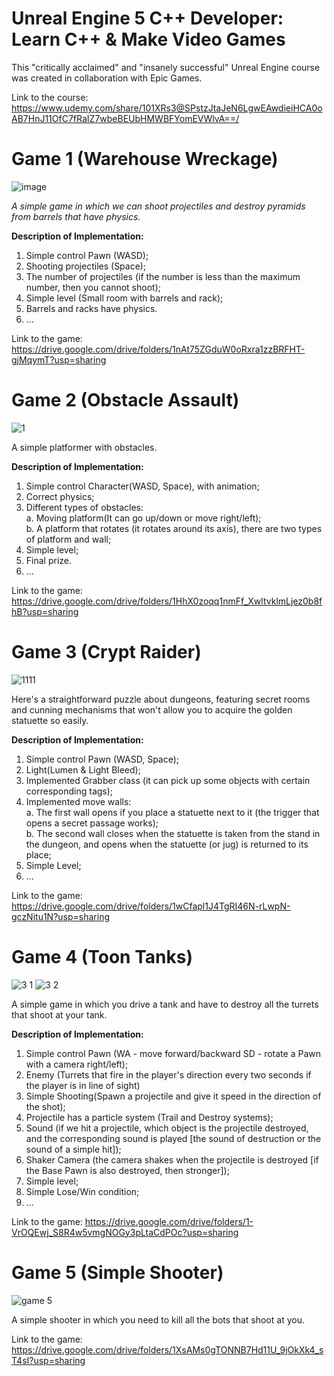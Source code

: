 # Unreal Engine 5 C++ Developer: Learn C++ & Make Video Games
This "critically acclaimed" and "insanely successful" Unreal Engine course was created in collaboration with Epic Games.

Link to the course: https://www.udemy.com/share/101XRs3@SPstzJtaJeN6LgwEAwdieiHCA0oAB7HnJ11OfC7fRaIZ7wbeBEUbHMWBFYomEVWlvA==/

# Game 1 (Warehouse Wreckage)
![image](https://github.com/Nazar-1k/Unreal_Engine_5_Curs-1/assets/82716260/1769e4e5-5158-41f2-b774-1e1160ec6469)

_A simple game in which we can shoot projectiles and destroy pyramids from barrels that have physics._

**Description of Implementation:**
1. Simple control Pawn (WASD);
2. Shooting projectiles (Space);
3. The number of projectiles (if the number is less than the maximum number, then you cannot shoot);
4. Simple level (Small room with barrels and rack);
5. Barrels and racks have physics.
6. ...

Link to the game: https://drive.google.com/drive/folders/1nAt75ZGduW0oRxra1zzBRFHT-gjMqymT?usp=sharing

# Game 2 (Obstacle Assault)
![1](https://github.com/Nazar-1k/Unreal_Engine_5_Curs-1/assets/82716260/e5c61ebd-5e39-48a4-97f6-c2f38db9651c)

A simple platformer with obstacles.

**Description of Implementation:**
1. Simple control Сharacter(WASD, Space), with animation;
2. Сorrect physics;
3. Different types of obstacles:  
    a. Moving platform(It can go up/down or move right/left);  
    b. A platform that rotates (it rotates around its axis), there are two types of platform and wall;  
4.  Simple level;
5.  Final prize.
6. ...

Link to the game: https://drive.google.com/drive/folders/1HhX0zoqq1nmFf_XwltvklmLjez0b8fhB?usp=sharing

# Game 3 (Crypt Raider)
![1111](https://github.com/Nazar-1k/Unreal_Engine_5_Curs-1/assets/82716260/dcfb8030-d79f-464b-99f1-70f8948e9248)

Here's a straightforward puzzle about dungeons, featuring secret rooms and cunning mechanisms that won't allow you to acquire the golden statuette so easily.

**Description of Implementation:**
1. Simple control Pawn (WASD, Space);  
2. Light(Lumen & Light Bleed);  
3. Implemented Grabber class (it can pick up some objects with certain corresponding tags);  
4. Implemented move walls:  
       a. The first wall opens if you place a statuette next to it (the trigger that opens a secret passage works);  
       b. The second wall closes when the statuette is taken from the stand in the dungeon, and opens when the statuette (or jug) is returned to its place;  
6. Simple Level;  
8. ...


Link to the game: https://drive.google.com/drive/folders/1wCfapl1J4TgRI46N-rLwpN-gczNitu1N?usp=sharing

# Game 4 (Toon Tanks)
![3 1](https://github.com/Nazar-1k/Unreal_Engine_5_Curs-1/assets/82716260/81b427dc-5af7-458a-9718-b247f6289249)
![3 2](https://github.com/Nazar-1k/Unreal_Engine_5_Curs-1/assets/82716260/0ba03d52-f285-49aa-9607-e226c0ac5b87)

A simple game in which you drive a tank and have to destroy all the turrets that shoot at your tank.

**Description of Implementation:**
1. Simple control Pawn (WA - move forward/backward SD - rotate a Pawn with a camera right/left);
2. Enemy (Turrets that fire in the player's direction every two seconds if the player is in line of sight)
3. Simple Shooting(Spawn a projectile and give it speed in the direction of the shot);
4. Projectile has a particle system (Trail and Destroy systems);
5. Sound (if we hit a projectile, which object is the projectile destroyed, and the corresponding sound is played [the sound of destruction or the sound of a simple hit]);  
6. Shaker Camera (the camera shakes when the projectile is destroyed [if the Base Pawn is also destroyed, then stronger]);
7. Simple level;  
8. Simple Lose/Win condition;  
9. ...

Link to the game: https://drive.google.com/drive/folders/1-VrOQEwj_S8R4w5vmgNOGy3pLtaCdPOc?usp=sharing

# Game 5 (Simple Shooter)
![game 5](https://github.com/Nazar-1k/Unreal_Engine_5_Curs-1/assets/82716260/51cfec85-9f49-485c-a627-39b7e0df8ca6)

A simple shooter in which you need to kill all the bots that shoot at you.

Link to the game: https://drive.google.com/drive/folders/1XsAMs0gTONNB7Hd11U_9jOkXk4_sT4sI?usp=sharing
